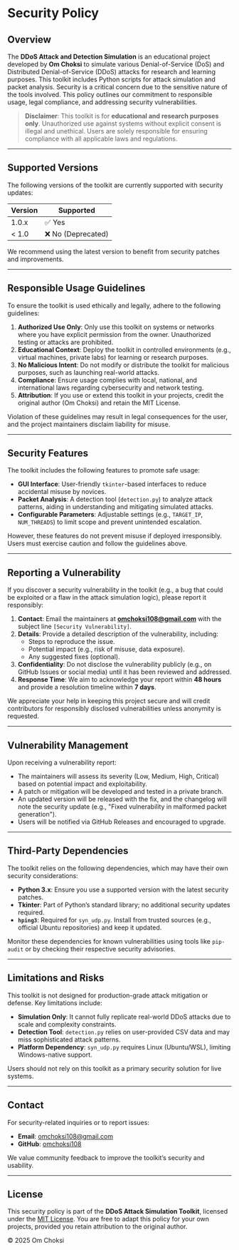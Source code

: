 # Security Policy

## Overview

The **DDoS Attack and Detection Simulation** is an educational project developed by **Om Choksi** to simulate various Denial-of-Service (DoS) and Distributed Denial-of-Service (DDoS) attacks for research and learning purposes. This toolkit includes Python scripts for attack simulation and packet analysis. Security is a critical concern due to the sensitive nature of the tools involved. This policy outlines our commitment to responsible usage, legal compliance, and addressing security vulnerabilities.

> **Disclaimer**: This toolkit is for **educational and research purposes only**. Unauthorized use against systems without explicit consent is illegal and unethical. Users are solely responsible for ensuring compliance with all applicable laws and regulations.

---

## Supported Versions

The following versions of the toolkit are currently supported with security updates:

| Version | Supported          |
|---------|--------------------|
| 1.0.x   | ✅ Yes            |
| < 1.0   | ❌ No (Deprecated)|

We recommend using the latest version to benefit from security patches and improvements.

---

## Responsible Usage Guidelines

To ensure the toolkit is used ethically and legally, adhere to the following guidelines:

1. **Authorized Use Only**: Only use this toolkit on systems or networks where you have explicit permission from the owner. Unauthorized testing or attacks are prohibited.
2. **Educational Context**: Deploy the toolkit in controlled environments (e.g., virtual machines, private labs) for learning or research purposes.
3. **No Malicious Intent**: Do not modify or distribute the toolkit for malicious purposes, such as launching real-world attacks.
4. **Compliance**: Ensure usage complies with local, national, and international laws regarding cybersecurity and network testing.
5. **Attribution**: If you use or extend this toolkit in your projects, credit the original author (Om Choksi) and retain the MIT License.

Violation of these guidelines may result in legal consequences for the user, and the project maintainers disclaim liability for misuse.

---

## Security Features

The toolkit includes the following features to promote safe usage:
- **GUI Interface**: User-friendly `tkinter`-based interfaces to reduce accidental misuse by novices.
- **Packet Analysis**: A detection tool (`detection.py`) to analyze attack patterns, aiding in understanding and mitigating simulated attacks.
- **Configurable Parameters**: Adjustable settings (e.g., `TARGET_IP`, `NUM_THREADS`) to limit scope and prevent unintended escalation.

However, these features do not prevent misuse if deployed irresponsibly. Users must exercise caution and follow the guidelines above.

---

## Reporting a Vulnerability

If you discover a security vulnerability in the toolkit (e.g., a bug that could be exploited or a flaw in the attack simulation logic), please report it responsibly:

1. **Contact**: Email the maintainers at **omchoksi108@gmail.com** with the subject line `[Security Vulnerability]`.
2. **Details**: Provide a detailed description of the vulnerability, including:
   - Steps to reproduce the issue.
   - Potential impact (e.g., risk of misuse, data exposure).
   - Any suggested fixes (optional).
3. **Confidentiality**: Do not disclose the vulnerability publicly (e.g., on GitHub Issues or social media) until it has been reviewed and addressed.
4. **Response Time**: We aim to acknowledge your report within **48 hours** and provide a resolution timeline within **7 days**.

We appreciate your help in keeping this project secure and will credit contributors for responsibly disclosed vulnerabilities unless anonymity is requested.

---

## Vulnerability Management

Upon receiving a vulnerability report:
- The maintainers will assess its severity (Low, Medium, High, Critical) based on potential impact and exploitability.
- A patch or mitigation will be developed and tested in a private branch.
- An updated version will be released with the fix, and the changelog will note the security update (e.g., "Fixed vulnerability in malformed packet generation").
- Users will be notified via GitHub Releases and encouraged to upgrade.

---

## Third-Party Dependencies

The toolkit relies on the following dependencies, which may have their own security considerations:
- **Python 3.x**: Ensure you use a supported version with the latest security patches.
- **Tkinter**: Part of Python’s standard library; no additional security updates required.
- **`hping3`**: Required for `syn_udp.py`. Install from trusted sources (e.g., official Ubuntu repositories) and keep it updated.

Monitor these dependencies for known vulnerabilities using tools like `pip-audit` or by checking their respective security advisories.

---

## Limitations and Risks

This toolkit is not designed for production-grade attack mitigation or defense. Key limitations include:
- **Simulation Only**: It cannot fully replicate real-world DDoS attacks due to scale and complexity constraints.
- **Detection Tool**: `detection.py` relies on user-provided CSV data and may miss sophisticated attack patterns.
- **Platform Dependency**: `syn_udp.py` requires Linux (Ubuntu/WSL), limiting Windows-native support.

Users should not rely on this toolkit as a primary security solution for live systems.

---

## Contact

For security-related inquiries or to report issues:
- **Email**: omchoksi108@gmail.com
- **GitHub**: [omchoksi108](https://github.com/omchoksi108)

We value community feedback to improve the toolkit’s security and usability.

---

## License

This security policy is part of the **DDoS Attack Simulation Toolkit**, licensed under the [MIT License](LICENSE). You are free to adapt this policy for your own projects, provided you retain attribution to the original author.

© 2025 Om Choksi
